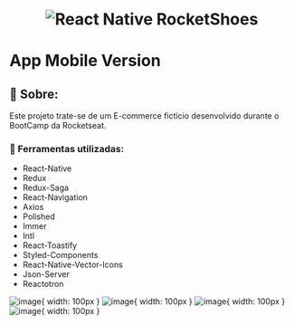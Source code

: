 <h1 align="center" color="#7159c1">
    <img alt="React Native RocketShoes" src="https://github.com/ppfrezende/RocketShoes-App/blob/master/src/assets/logoCor.png" />
    <br>
</h1>

# App Mobile Version

## :rocket: Sobre:

Este projeto trate-se de um E-commerce fictício desenvolvido durante o BootCamp da Rocketseat.

### :hammer: Ferramentas utilizadas:
* React-Native
* Redux
* Redux-Saga
* React-Navigation
* Axios
* Polished
* Immer
* Intl
* React-Toastify
* Styled-Components
* React-Native-Vector-Icons
* Json-Server
* Reactotron

![image](https://github.com/ppfrezende/RocketShoes-App/blob/master/src/assets/images/1.png){ width: 100px }
![image](https://github.com/ppfrezende/RocketShoes-App/blob/master/src/assets/images/2.png){ width: 100px }
![image](https://github.com/ppfrezende/RocketShoes-App/blob/master/src/assets/images/3.png){ width: 100px }
![image](https://github.com/ppfrezende/RocketShoes-App/blob/master/src/assets/images/4.png){ width: 100px }

